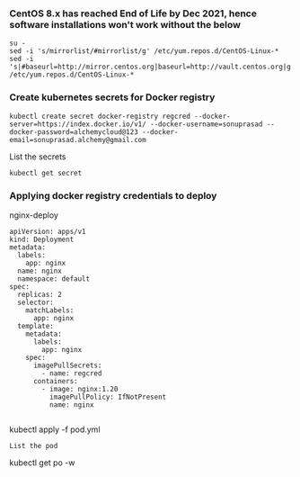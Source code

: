 ### CentOS 8.x has reached End of Life by Dec 2021, hence software installations won't work without the below
```
su -
sed -i 's/mirrorlist/#mirrorlist/g' /etc/yum.repos.d/CentOS-Linux-*
sed -i 's|#baseurl=http://mirror.centos.org|baseurl=http://vault.centos.org|g' /etc/yum.repos.d/CentOS-Linux-*
```


### Create kubernetes secrets for Docker registry
```
kubectl create secret docker-registry regcred --docker-server=https://index.docker.io/v1/ --docker-username=sonuprasad --docker-password=alchemycloud@123 --docker-email=sonuprasad.alchemy@gmail.com
```

List the secrets
```
kubectl get secret
```

### Applying docker registry credentials to deploy
nginx-deploy
```
apiVersion: apps/v1
kind: Deployment
metadata:
  labels:
    app: nginx
  name: nginx
  namespace: default
spec:
  replicas: 2
  selector:
    matchLabels:
      app: nginx
  template:
    metadata:
      labels:
        app: nginx
    spec:
      imagePullSecrets:
        - name: regcred
      containers:
        - image: nginx:1.20
          imagePullPolicy: IfNotPresent
          name: nginx
                      
```

kubectl apply -f pod.yml
```
List the pod
```
kubectl get po -w
```
